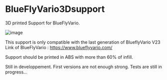 # BlueFlyVario3Dsupport

3D printed Support for BlueFlyVario.

![image](https://github.com/ogle650/BlueFlyVario3Dsupport/assets/47299916/8e4d80ac-a8c3-4a04-8a1f-e896b94c37c0)



This support is only compatible with the last generation of BlueflyVario V23
Link of BlueFlyVario : https://www.blueflyvario.com/

Support should be printed in ABS with more than 60% of infill.

Still in developpement. First versions are not enough strong. 
Tests are still in progress...
